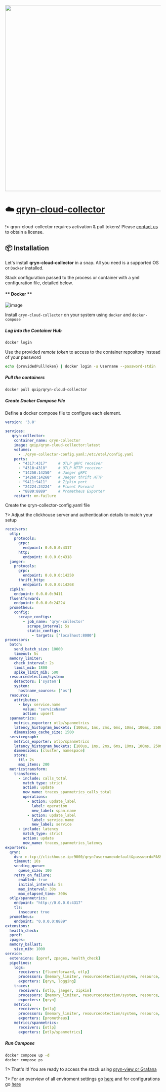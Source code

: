 <!-- ![image](https://user-images.githubusercontent.com/1423657/197589119-bb790fba-dd50-412c-92c1-033675fa980a.png ':size=200') -->
<a href="https://app.gigapipe.com/signup?ref=qxip" target="_blank">
  <!-- <img src="https://user-images.githubusercontent.com/1423657/200078144-5d0b0960-2ad8-4b0c-9cdd-b7f8f9f516ae.png" width=500 /> -->
  <img src="https://user-images.githubusercontent.com/1423657/200078554-f8352174-9a6b-4f4a-90fc-1c6521d46c5b.png" width=600 />  
</a>

# ☁️  [qryn-cloud-collector](/cloud)

!> qryn-cloud-collector requires activation & pull tokens! Please [contact us](mailto:info@qxip.net) to obtain a license.

## 📦 Installation

Let's install **qryn-cloud-collector** in a snap. All you need is a supported OS or `Docker` installed.

Stack configuration passed to the process or container with a yml configuration file, detailed below.

<!-- tabs:start -->

#### ** Docker **

![image](https://user-images.githubusercontent.com/1423657/184507884-624b9598-62e1-413f-854e-8210ecac4e75.png ':size=300x100')

Install `qryn-cloud-collector` on your system using `docker` and `docker-compose`

##### Log into the Container Hub

```bash
docker login
```

Use the provided _remote token_ to access to the container repository instead of your password

```bash
echo {providedPullToken} | docker login -u Username --password-stdin
```

##### Pull the containers
```bash
docker pull qxip/qryn-cloud-collector
```

##### Create Docker Compose File

Define a docker compose file to configure each element.

```yml
version: '3.8'

services:
   qryn-collector:
    container_name: qryn-collector
    image: qxip/qryn-cloud-collector:latest
    volumes:
      - ./qryn-collector-config.yaml:/etc/otel/config.yaml
    ports:
      - "4317:4317"     # OTLP gRPC receiver
      - "4318:4318"     # OTLP HTTP receiver
      - "14250:14250"   # Jaeger gRPC
      - "14268:14268"   # Jaeger thrift HTTP
      - "9411:9411"     # Zipkin port
      - "24224:24224"   # Fluent Forward
      - "8889:8889"     # Prometheus Exporter
    restart: on-failure
```

Create the qryn-collector-config.yaml file

?> Adjust the clickhouse server and authentication details to match your setup

```yml
receivers:
  otlp:
    protocols:
      grpc:
        endpoint: 0.0.0.0:4317
      http:
        endpoint: 0.0.0.0:4318
  jaeger:
    protocols:
      grpc:
        endpoint: 0.0.0.0:14250
      thrift_http:
        endpoint: 0.0.0.0:14268
  zipkin:
    endpoint: 0.0.0.0:9411
  fluentforward:
    endpoint: 0.0.0.0:24224
  prometheus:
    config:
      scrape_configs:
        - job_name: 'qryn-collector'
          scrape_interval: 5s
          static_configs:
            - targets: ['localhost:8080']
processors:
  batch:
    send_batch_size: 10000
    timeout: 5s
  memory_limiter:
    check_interval: 2s
    limit_mib: 1800
    spike_limit_mib: 500
  resourcedetection/system:
    detectors: ['system']
    system:
      hostname_sources: ['os']
  resource:
    attributes:
      - key: service.name
        value: "serviceName"
        action: upsert
  spanmetrics:
    metrics_exporter: otlp/spanmetrics
    latency_histogram_buckets: [100us, 1ms, 2ms, 6ms, 10ms, 100ms, 250ms]
    dimensions_cache_size: 1500
  servicegraph:
    metrics_exporter: otlp/spanmetrics
    latency_histogram_buckets: [100us, 1ms, 2ms, 6ms, 10ms, 100ms, 250ms]
    dimensions: [cluster, namespace]
    store:
      ttl: 2s
      max_items: 200
  metricstransform:
    transforms:
      - include: calls_total
        match_type: strict
        action: update
        new_name: traces_spanmetrics_calls_total
        operations:
          - action: update_label
            label: operation
            new_label: span.name
          - action: update_label
            label: service.name
            new_label: service
      - include: latency
        match_type: strict
        action: update
        new_name: traces_spanmetrics_latency
exporters:
  qryn:
    dsn: n-tcp://clickhouse.ip:9000/qryn?username=default&password=PASSW0RD
    timeout: 10s
    sending_queue:
      queue_size: 100
    retry_on_failure:
      enabled: true
      initial_interval: 5s
      max_interval: 30s
      max_elapsed_time: 300s
  otlp/spanmetrics:
    endpoint: "http://0.0.0.0:4317"
    tls:
      insecure: true
  prometheus:
    endpoint: "0.0.0.0:8889"
extensions:
  health_check:
  pprof:
  zpages:
  memory_ballast:
    size_mib: 1000
service:
  extensions: [pprof, zpages, health_check]
  pipelines:
    logs:
      receivers: [fluentforward, otlp]
      processors: [memory_limiter, resourcedetection/system, resource, batch]
      exporters: [qryn, logging]
    traces:
      receivers: [otlp, jaeger, zipkin]
      processors: [memory_limiter, resourcedetection/system, resource, spanmetrics, servicegraph, batch]
      exporters: [qryn]
    metrics:
      receivers: [otlp]
      processors: [memory_limiter, resourcedetection/system, resource, metricstransform, batch]
      exporters: [prometheus]
    metrics/spanmetrics:
      receivers: [otlp]
      exporters: [otlp/spanmetrics]
```

##### Run Compose
```bash
docker compose up -d
docker compose ps
```

?> That's it! You are ready to access the stack using [qryn-view or Grafana](getting-started.md)

?> For an overview of all enviroment settings go [here](/cloud/env.md) and for configurations go [here](/cloud/config.md)

<!-- tabs:end -->
